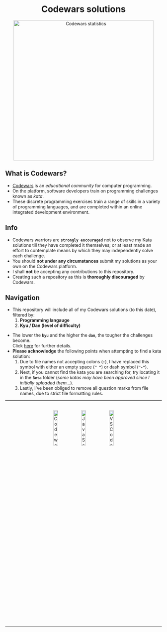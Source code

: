 <div align="center">
    <h1>Codewars solutions</h1>
    <img width="450px" alt="Codewars statistics" src="https://www.codewars.com/users/elendil7/badges/large">
</div>

<div>
    <h2>What is Codewars?</h2>
    <ul>
        <li><a href="https://www.codewars.com/">Codewars</a> is an <i>educational community</i> for computer programming.</li>
        <li>On the platform, software developers train on programming challenges known as <i>kata</i>.</li>
        <li>These discrete programming exercises train a range of skills in a variety of programming languages, and are completed within an online integrated development environment.</li>
    </ul>
</div>

<div>
    <h2>Info</h2>
    <ul>
        <li>Codewars warriors are <strong><code>strongly encouraged</code></strong> not to observe my Kata solutions till they have completed it themselves; or at least made an effort to contemplate means by which they may independently solve each challenge.</li>
        <li>You should <strong>not under any circumstances</strong> submit my solutions as your own on the Codewars platform.</li>
        <li>I shall <strong>not</strong> be accepting any contributions to this repository.</li>
        <li>Creating such a repository as this is <strong>thoroughly discouraged</strong> by Codewars.</li>
    </ul>
</div>
    
<div>
    <h2>Navigation</h2>
    <ul>
        <li>
            This repository will include all of my Codewars solutions (to this date), filtered by:
            <ol>
                <li><strong>Programming langauge</strong></li>
                <li><strong>Kyu / Dan (level of difficulty)</strong></li>
            <ol>
        </li>
    </ul>
    <ul>
        <li>The lower the  <strong><code>kyu</code></strong> and the higher the <strong><code>dan</code></strong>, the tougher the challenges become.
        <br>
        Click <a href="https://docs.codewars.com/gamification/ranks/">here</a> for further details.
        </li>
        <li>
            <strong>Please acknowledge</strong> the following points when attempting to find a kata solution:
            <ol>
                <li>Due to file names not accepting colons (<strong><code>:</code></strong>), I have replaced this symbol with either an empty space (<strong><code>" "</code></strong>) or dash symbol (<strong><code>"-"</code></strong>).</li>
                <li>Next, if you cannot find the kata you are searching for, try locating it in the <strong><code>Beta</code></strong> folder (<i>some katas may have been approved since I initially uploaded them...</i>).</li>
                <li>Lastly, I've been obliged to remove all question marks from file names, due to strict file formatting rules.</li>
            </ol>
        </li>
    </ul>
</div>

<hr>
<br>

<div align="center">
    <img width="17%" alt="Codewars icon" src="https://docs.codewars.com/logo.svg">
    <img width="17%" alt="JavaScript icon" src="https://img.icons8.com/dusk/344/javascript-logo.png">
    <img width="17%" alt="VSCode icon" src="https://img.icons8.com/fluency/344/visual-studio-2019.png">
</div>

<br>
<hr>
